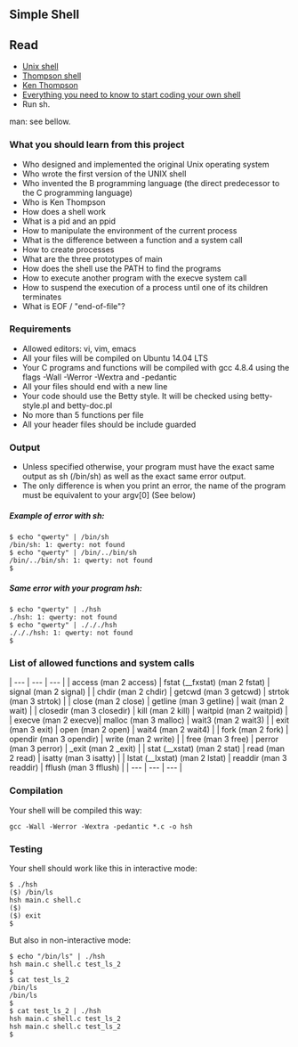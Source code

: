 ## Simple Shell

## Read

- [Unix shell]()
- [Thompson shell]()
- [Ken Thompson]()
- [Everything you need to know to start coding your own shell]()
- Run sh.

man: see bellow.

### What you should learn from this project

- Who designed and implemented the original Unix operating system
- Who wrote the first version of the UNIX shell
- Who invented the B programming language (the direct predecessor to the C programming language)
- Who is Ken Thompson
- How does a shell work
- What is a pid and an ppid
- How to manipulate the environment of the current process
- What is the difference between a function and a system call
- How to create processes
- What are the three prototypes of main
- How does the shell use the PATH to find the programs
- How to execute another program with the execve system call
- How to suspend the execution of a process until one of its children terminates
- What is EOF / "end-of-file"?

### Requirements

- Allowed editors: vi, vim, emacs
- All your files will be compiled on Ubuntu 14.04 LTS
- Your C programs and functions will be compiled with gcc 4.8.4 using the flags -Wall -Werror -Wextra and -pedantic
- All your files should end with a new line
- Your code should use the Betty style. It will be checked using betty-style.pl and betty-doc.pl
- No more than 5 functions per file
- All your header files should be include guarded

### Output

- Unless specified otherwise, your program must have the exact same output as sh (/bin/sh) as well as the exact same error output.
- The only difference is when you print an error, the name of the program must be equivalent to your argv[0] (See below)

##### Example of error with sh:
```
$ echo "qwerty" | /bin/sh
/bin/sh: 1: qwerty: not found
$ echo "qwerty" | /bin/../bin/sh
/bin/../bin/sh: 1: qwerty: not found
$
```
##### Same error with your program hsh:
```
$ echo "qwerty" | ./hsh
./hsh: 1: qwerty: not found
$ echo "qwerty" | ./././hsh
./././hsh: 1: qwerty: not found
$
```
### List of allowed functions and system calls

| --- | --- | --- |
| access (man 2 access)  | fstat (__fxstat) (man 2 fstat) | signal (man 2 signal) |
| chdir (man 2 chdir)  | getcwd (man 3 getcwd)  | strtok (man 3 strtok) |
| close (man 2 close)  | getline (man 3 getline)  | wait (man 2 wait) |
| closedir (man 3 closedir)  | kill (man 2 kill) | waitpid (man 2 waitpid) |
| execve (man 2 execve)| malloc (man 3 malloc) | wait3 (man 2 wait3) |
| exit (man 3 exit) | open (man 2 open)  | wait4 (man 2 wait4) |
| fork (man 2 fork)  | opendir (man 3 opendir)  | write (man 2 write) |
| free (man 3 free)  | perror (man 3 perror) | _exit (man 2 _exit) |
| stat (__xstat) (man 2 stat) | read (man 2 read) | isatty (man 3 isatty) |
| lstat (__lxstat) (man 2 lstat)  | readdir (man 3 readdir)  | fflush (man 3 fflush) |
| --- | --- | --- |

### Compilation

Your shell will be compiled this way:
```
gcc -Wall -Werror -Wextra -pedantic *.c -o hsh
```
### Testing

Your shell should work like this in interactive mode:
```
$ ./hsh
($) /bin/ls
hsh main.c shell.c
($)
($) exit
$
```
But also in non-interactive mode:
```
$ echo "/bin/ls" | ./hsh
hsh main.c shell.c test_ls_2
$
$ cat test_ls_2
/bin/ls
/bin/ls
$
$ cat test_ls_2 | ./hsh
hsh main.c shell.c test_ls_2
hsh main.c shell.c test_ls_2
$
```
